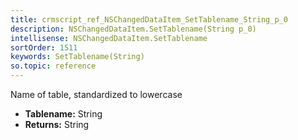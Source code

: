 ```yaml
---
title: crmscript_ref_NSChangedDataItem_SetTablename_String_p_0
description: NSChangedDataItem.SetTablename(String p_0)
intellisense: NSChangedDataItem.SetTablename
sortOrder: 1511
keywords: SetTablename(String)
so.topic: reference
---
```



Name of table, standardized to lowercase



* **Tablename:** String
* **Returns:** String


